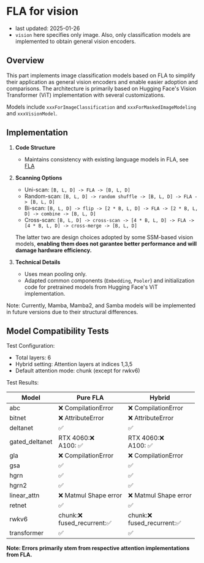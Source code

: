 # FLA for vision

- last updated: 2025-01-26
- `vision` here specifies only image. Also, only classification models are implemented to obtain general vision encoders.

## Overview
This part implements image classification models based on FLA to simplify their application as general vision encoders and enable easier adoption and comparisons. The architecture is primarily based on Hugging Face's Vision Transformer (ViT) implementation with several customizations. 

Models include `xxxForImageClassification` and `xxxForMaskedImageModeling` and `xxxVisionModel`.

## Implementation

1. **Code Structure**
   - Maintains consistency with existing language models in FLA, see [FLA](https://github.com/fla-org/flash-linear-attention)

2. **Scanning Options**
   - Uni-scan: `[B, L, D] -> FLA -> [B, L, D]`
   - Random-scan: `[B, L, D] -> random shuffle -> [B, L, D] -> FLA -> [B, L, D]`
   - Bi-scan: `[B, L, D] -> flip -> [2 * B, L, D] -> FLA -> [2 * B, L, D] -> combine -> [B, L, D]`
   - Cross-scan: `[B, L, D] -> cross-scan -> [4 * B, L, D] -> FLA -> [4 * B, L, D] -> cross-merge -> [B, L, D]`

    The latter two are design choices adopted by some SSM-based vision models, **enabling them does not garantee better performance and will damage hardware efficiency.**
   
3. **Technical Details**
   - Uses mean pooling only.
   - Adapted common components (`Embedding`, `Pooler`) and initialization code for pretrained models from Hugging Face's ViT implementation.

Note: Currently, Mamba, Mamba2, and Samba models will be implemented in future versions due to their structural differences.

## Model Compatibility Tests

Test Configuration:
- Total layers: 6
- Hybrid setting: Attention layers at indices 1,3,5
- Default attention mode: chunk (except for rwkv6)

Test Results:

| Model          | Pure FLA                                          | Hybrid                                            |
| -------------- | ------------------------------------------------- | ------------------------------------------------- |
| abc            | ❌ CompilationError                                | ❌ CompilationError                                |
| bitnet         | ❌ AttributeError                                  | ❌ AttributeError                                  |
| deltanet       | ✅                                                 | ✅                                                 |
| gated_deltanet | RTX 4060:❌<br>A100: ✅                           | RTX 4060:❌<br>A100: ✅                           |
| gla            | ❌ CompilationError                                | ❌ CompilationError                                |
| gsa            | ✅                                                 | ✅                                                 |
| hgrn           | ✅                                                 | ✅                                                 |
| hgrn2          | ✅                                                 | ✅                                                 |
| linear_attn    | ❌ Matmul Shape error                              | ❌ Matmul Shape error                              |
| retnet         | ✅                                                 | ✅                                                 |
| rwkv6          | chunk:❌<br>fused_recurrent:✅                     | chunk:❌<br>fused_recurrent:✅                     |
| transformer    | ✅                                                 | ✅                                                 |

**Note: Errors primarily stem from respective attention implementations from FLA.**

